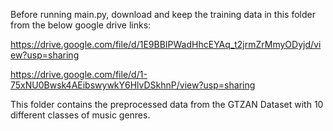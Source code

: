 Before running main.py, download and keep the training data in this folder from the below google drive links:

https://drive.google.com/file/d/1E9BBIPWadHhcEYAq_t2jrmZrMmyODyjd/view?usp=sharing

https://drive.google.com/file/d/1-75xNU0Bwsk4AEibswywkY6HlvDSkhnP/view?usp=sharing

This folder contains the preprocessed data from the GTZAN Dataset with 10 different classes of music genres.
